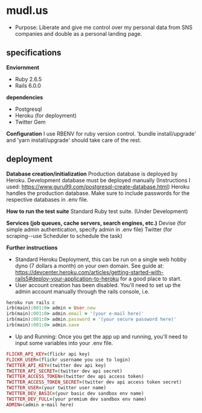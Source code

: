 # mudl.us

* Purpose:
Liberate and give me control over my personal data from SNS companies and double as a personal landing page.

## specifications
**Enviornment**
* Ruby 2.6.5
* Rails 6.0.0

**dependencies**
* Postgresql
* Heroku (for deployment)
* Twitter Gem

**Configuration**
I use RBENV for ruby version control. 'bundle install/upgrade' and 'yarn install/upgrade' should take care of the rest. 


## deployment
**Database creation/initialization**
Production database is deployed by Heroku.
Development database must be deployed manually (Instructions I used: https://www.guru99.com/postgresql-create-database.html)
Heroku handles the production database. Make sure to include passwords for the respective databases in .env file.

**How to run the test suite**
Standard Ruby test suite. (Under Development)

**Services (job queues, cache servers, search engines, etc.)**
Devise (for simple admin authentication, specify admin in .env file)
Twitter (for scraping--use Scheduler to schedule the task)

**Further instructions**
* Standard Heroku Deployment, this can be run on a single web hobby dyno (7 dollars a month) on your own domain. See guide at: https://devcenter.heroku.com/articles/getting-started-with-rails5#deploy-your-application-to-heroku for a good place to start.
* User account creation has been disabled. You'll need to set up the admin account manually through the rails console, i.e.

```ruby
heroku run rails c
irb(main):001:0> admin = User.new
irb(main):001:0> admin.email = '(your e-mail here)'
irb(main):001:0> admin.password = '(your secure password here)'
irb(main):001:0> admin.save
```

* Up and Running:
Once you get the app up and running, you'll need to input some variables into your .env file. 

```ruby
FLICKR_API_KEY=(flickr api key)
FLICKR_USER=(flickr username you use to login)
TWITTER_API_KEY=(twitter dev api key)
TWITTER_API_SECRET=(twitter dev api secret)
TWITTER_ACCESS_TOKEN=(twitter dev api access token)
TWITTER_ACCESS_TOKEN_SECRET=(twitter dev api access token secret)
TWITTER_USER=(your twitter user name)
TWITTER_DEV_BASIC=(your basic dev sandbox env name)
TWITTER_DEV_FULL=(your premium dev sandbox env name)
ADMIN=(admin e-mail here)
```
